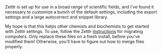 Zettlr is set up for use in a broad range of scientific fields, and I've found it necessary to customize a bunch of the default settings, including the export settings and a large autocorrect and snippet library.

My hope is that this helps other chemists and biochemists to get started with Zettlr settings. To use, follow the Zettlr [instructions](https://docs.zettlr.com/en/reference/migrating/) for migrating computers. Only replace these files on a fresh install, before you've modified them! Otherwise, you'll have to figure out how to merge files properly.
